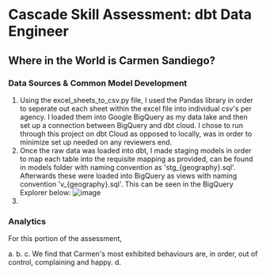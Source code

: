 # Cascade Skill Assessment: dbt Data Engineer
## Where in the World is Carmen Sandiego?

### Data Sources & Common Model Development

1. Using the excel_sheets_to_csv.py file, I used the Pandas library in order to seperate out each sheet within the excel file into individual csv's per agency.
   I loaded them into Google BigQuery as my data lake and then set up a connection between BigQuery and dbt cloud. I chose to run through this project on dbt Cloud as
   opposed to locally, was in order to minimize set up needed on any reviewers end.
2. Once the raw data was loaded into dbt, I made staging models in order to map each table into the requisite mapping as provided, can be found in models folder with naming convention as 'stg\_{geography}.sql'.
Afterwards these were loaded into BigQuery as views with naming convention 'v\_{geography}.sql'. This can be seen in the BigQuery Explorer below: ![image](https://ibb.co/Yhcm2pK)
3. 


### Analytics
For this portion of the assessment,

a.
b.
c. We find that Carmen's most exhibited behaviours are, in order, out of control, complaining and happy.
d.
